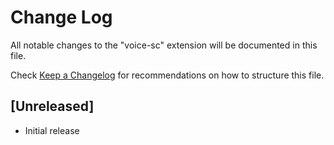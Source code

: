# Change Log

All notable changes to the "voice-sc" extension will be documented in this file.

Check [Keep a Changelog](http://keepachangelog.com/) for recommendations on how to structure this file.

## [Unreleased]

- Initial release
